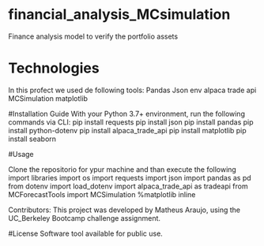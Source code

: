 # financial_analysis_MCsimulation
Finance analysis model to verify the portfolio assets 
# Technologies
In this profect we used de following tools:
Pandas
Json
env
alpaca trade api
MCSimulation
matplotlib 

#Installation Guide
With your Python 3.7+ environment, run the following commands via CLI:
pip install requests
pip install json
pip install pandas
pip install python-dotenv
pip install alpaca_trade_api
pip install matplotlib
pip install seaborn



#Usage

Clone the repositorio for ypur machine and than execute the following import libraries 
import os
import requests
import json
import pandas as pd
from dotenv import load_dotenv
import alpaca_trade_api as tradeapi
from MCForecastTools import MCSimulation
%matplotlib inline

Contributors:
This project was developed by Matheus Araujo, using the UC_Berkeley Bootcamp challenge assignment. 

#License
Software tool available for public use.
